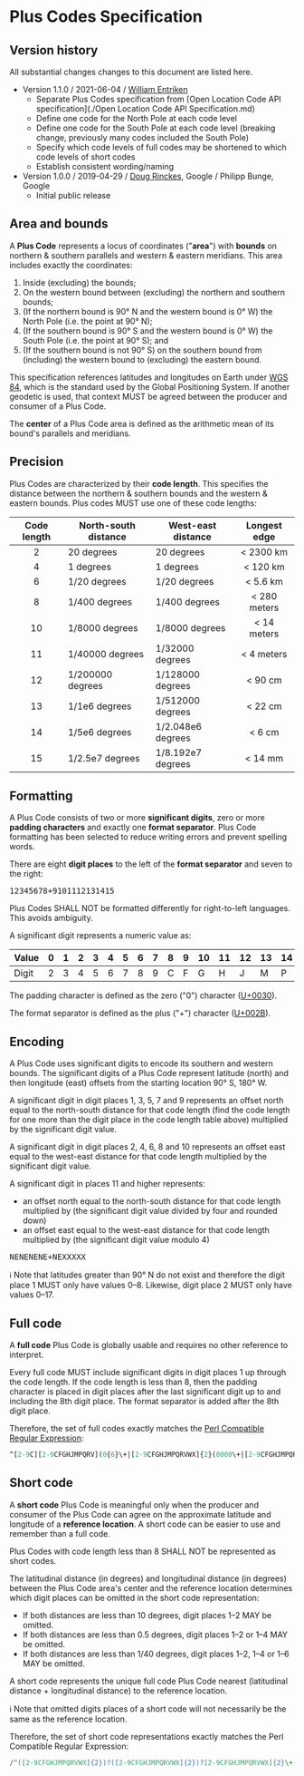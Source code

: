 # Plus Codes Specification

## Version history

All substantial changes changes to this document are listed here.

* Version 1.1.0 / 2021-06-04 / [William Entriken](https://github.com/fulldecent/)
  * Separate Plus Codes specification from [Open Location Code API specification](./Open Location Code API Specification.md)
  * Define one code for the North Pole at each code level
  * Define one code for the South Pole at each code level (breaking change, previously many codes included the South Pole)
  * Specify which code levels of full codes may be shortened to which code levels of short codes
  * Establish consistent wording/naming
* Version 1.0.0 / 2019-04-29 / [Doug Rinckes](https://github.com/drinckes), Google / Philipp Bunge, Google
  * Initial public release

## Area and bounds

A **Plus Code** represents a locus of coordinates ("**area**") with **bounds** on northern & southern parallels and western & eastern meridians. This area includes exactly the coordinates:

1. Inside (excluding) the bounds;
2. On the western bound between (excluding) the northern and southern bounds;
3. (If the northern bound is 90° N and the western bound is 0° W) the North Pole (i.e. the point at 90° N);
4. (If the southern bound is 90° S and the western bound is 0° W) the South Pole (i.e. the point at 90° S); and
5. (If the southern bound is not 90° S) on the southern bound from (including) the western bound to (excluding) the eastern bound.

This specification references latitudes and longitudes on Earth under [WGS 84](https://earth-info.nga.mil), which is the standard used by the Global Positioning System. If another geodetic is used, that context MUST be agreed between the producer and consumer of a Plus Code.

The **center** of a Plus Code area is defined as the arithmetic mean of its bound's parallels and meridians.

## Precision

Plus Codes are characterized by their **code length**. This specifies the distance between the northern & southern bounds and the western & eastern bounds. Plus codes MUST use one of these code lengths:

| Code length | North-south distance | West-east distance | Longest edge |
| :---------: | -------------------- | ------------------ | :----------: |
|      2      | 20 degrees           | 20 degrees         |  < 2300 km   |
|      4      | 1 degrees            | 1 degrees          |   < 120 km   |
|      6      | 1/20 degrees         | 1/20 degrees       |   < 5.6 km   |
|      8      | 1/400 degrees        | 1/400 degrees      | < 280 meters |
|     10      | 1/8000 degrees       | 1/8000 degrees     | < 14 meters  |
|     11      | 1/40000 degrees      | 1/32000 degrees    |  < 4 meters  |
|     12      | 1/200000 degrees     | 1/128000 degrees   |   < 90 cm    |
|     13      | 1/1e6 degrees        | 1/512000 degrees   |   < 22 cm    |
|     14      | 1/5e6 degrees        | 1/2.048e6 degrees  |    < 6 cm    |
|     15      | 1/2.5e7 degrees      | 1/8.192e7 degrees  |   < 14 mm    |

## Formatting

A Plus Code consists of two or more **significant digits**, zero or more **padding characters** and exactly one **format separator**. Plus Code formatting has been selected to reduce writing errors and prevent spelling words.

There are eight **digit places** to the left of the **format separator** and seven to the right:

<kbd>1</kbd><kbd>2</kbd><kbd>3</kbd><kbd>4</kbd><kbd>5</kbd><kbd>6</kbd><kbd>7</kbd><kbd>8</kbd><kbd>+</kbd><kbd>9</kbd><kbd>10</kbd><kbd>11</kbd><kbd>12</kbd><kbd>13</kbd><kbd>14</kbd><kbd>15</kbd>

Plus Codes SHALL NOT be formatted differently for right-to-left languages. This avoids ambiguity.

A significant digit represents a numeric value as:

| Value | 0    | 1    | 2    | 3    | 4    | 5    | 6    | 7    | 8    | 9    | 10   | 11   | 12   | 13   | 14   | 15   | 16   | 17   | 18   | 19   |
| ----- | ---- | ---- | ---- | ---- | ---- | ---- | ---- | ---- | ---- | ---- | ---- | ---- | ---- | ---- | ---- | ---- | ---- | ---- | ---- | ---- |
| Digit | 2    | 3    | 4    | 5    | 6    | 7    | 8    | 9    | C    | F    | G    | H    | J    | M    | P    | Q    | R    | V    | W    | X    |

The padding character is defined as the zero ("0") character ([U+0030](http://unicode.org/charts/PDF/U0000.pdf)).

The format separator is defined as the plus ("+") character ([U+002B](http://unicode.org/charts/PDF/U0000.pdf)).

## Encoding

A Plus Code uses significant digits to encode its southern and western bounds. The significant digits of a Plus Code represent latitude (north) and then longitude (east) offsets from the starting location 90° S, 180° W. 

A significant digit in digit places 1, 3, 5, 7 and 9 represents an offset north equal to the north-south distance for that code length (find the code length for one more than the digit place in the code length table above) multiplied by the significant digit value.

A significant digit in digit places 2, 4, 6, 8 and 10 represents an offset east equal to the west-east distance for that code length multiplied by the significant digit value.

A significant digit in places 11 and higher represents:

* an offset north equal to the north-south distance for that code length multiplied by (the significant digit value divided by four and rounded down)
* an offset east equal to the west-east distance for that code length multiplied by (the significant digit value modulo 4)

<kbd>N</kbd><kbd>E</kbd><kbd>N</kbd><kbd>E</kbd><kbd>N</kbd><kbd>E</kbd><kbd>N</kbd><kbd>E</kbd><kbd>+</kbd><kbd>N</kbd><kbd>E</kbd><kbd>X</kbd><kbd>X</kbd><kbd>X</kbd><kbd>X</kbd><kbd>X</kbd>

:information_source: Note that latitudes greater than 90° N do not exist and therefore the digit place 1 MUST only have values 0–8. Likewise, digit place 2 MUST only have values 0–17.

## Full code

A **full code** Plus Code is globally usable and requires no other reference to interpret.

Every full code MUST include significant digits in digit places 1 up through the code length. If the code length is less than 8, then the padding character is placed in digit places after the last significant digit up to and including the 8th digit place. The format separator is added after the 8th digit place.

Therefore, the set of full codes exactly matches the [Perl Compatible Regular Expression](http://pcre.org):

````perl
^[2-9C][2-9CFGHJMPQRV](0{6}\+|[2-9CFGHJMPQRVWX]{2}(0000\+|[2-9CFGHJMPQRVWX]{2}(00\+|[2-9CFGHJMPQRVWX]{2}\+([2-9CFGHJMPQRVWX]{2,7})?)))$
````

## Short code

A **short code** Plus Code is meaningful only when the producer and consumer of the Plus Code can agree on the approximate latitude and longitude of a **reference location**. A short code can be easier to use and remember than a full code.

Plus Codes with code length less than 8 SHALL NOT be represented as short codes.

The latitudinal distance (in degrees) and longitudinal distance (in degrees) between the Plus Code area's center and the reference location determines which digit places can be omitted in the short code representation:

* If both distances are less than 10 degrees, digit places 1–2 MAY be omitted.
* If both distances are less than 0.5 degrees, digit places 1–2 or 1–4 MAY be omitted.
* If both distances are less than 1/40 degrees, digit places 1–2, 1–4 or 1–6 MAY be omitted.

A short code represents the unique full code Plus Code nearest (latitudinal distance + longitudinal distance) to the reference location.

:information_source: Note that omitted digits places of a short code will not necessarily be the same as the reference location.

Therefore, the set of short code representations exactly matches the Perl Compatible Regular Expression:

```perl
/^([2-9CFGHJMPQRVWX]{2})?([2-9CFGHJMPQRVWX]{2})?[2-9CFGHJMPQRVWX]{2}\+([2-9CFGHJMPQRVWX]{2,7})?$/
```
